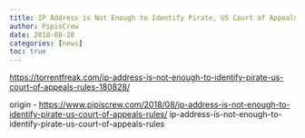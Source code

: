 ```yaml
---
title: IP Address is Not Enough to Identify Pirate, US Court of Appeals Rules
author: PipisCrew
date: 2018-08-28
categories: [news]
toc: true
---
```


https://torrentfreak.com/ip-address-is-not-enough-to-identify-pirate-us-court-of-appeals-rules-180828/

origin - https://www.pipiscrew.com/2018/08/ip-address-is-not-enough-to-identify-pirate-us-court-of-appeals-rules/ ip-address-is-not-enough-to-identify-pirate-us-court-of-appeals-rules